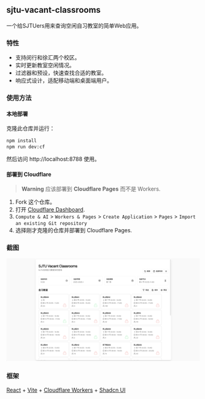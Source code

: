 ## sjtu-vacant-classrooms

一个给SJTUers用来查询空闲自习教室的简单Web应用。

### 特性

- 支持闵行和徐汇两个校区。
- 实时更新教室空闲情况。
- 过滤器和预设，快速查找合适的教室。
- 响应式设计，适配移动端和桌面端用户。

### 使用方法

#### 本地部署

克隆此仓库并运行：

```
npm install
npm run dev:cf
```

然后访问 http://localhost:8788 使用。

#### 部署到 Cloudflare

> **Warning**
> 应该部署到 **Cloudflare Pages** 而不是 Workers.

1. Fork 这个仓库。
2. 打开 [Cloudflare Dashboard](https://dash.cloudflare.com/).
3. `Compute & AI` >  `Workers & Pages` > `Create Application` > `Pages` > `Import an existing Git repository`
4. 选择刚才克隆的仓库并部署到 Cloudflare Pages.

### 截图
![screenshot](assets/screenshot.png)

### 框架
[React](https://reactjs.org/) + [Vite](https://vitejs.dev/) + [Cloudflare Workers](https://workers.cloudflare.com/) + [Shadcn UI](https://ui.shadcn.com/)